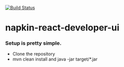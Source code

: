 [![Build Status](https://jenkins.entraos.io/buildStatus/icon?job=napkin-react-developer-ui)](https://jenkins.entraos.io/job/napkin-react-developer-ui/)

# napkin-react-developer-ui

### Setup is pretty simple.
- Clone the repository
- mvn clean install and java -jar target/*.jar
